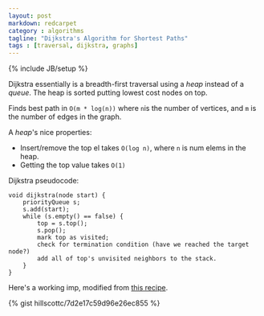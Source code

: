 ```yaml
---
layout: post
markdown: redcarpet
category : algorithms
tagline: "Dijkstra's Algorithm for Shortest Paths"
tags : [traversal, dijkstra, graphs]
---
```

{% include JB/setup %}

Dijkstra essentially is a breadth-first traversal using a *heap* instead of a *queue*. The heap is sorted putting lowest cost nodes on top. 

Finds best path in `O(m * log(n))` where `n`is the number of vertices, and `m` is the number of edges in the graph.

A *heap*'s nice properties:
  - Insert/remove the top el takes `O(log n)`, where `n` is num elems in the heap. 
  - Getting the top value takes `O(1)`


Dijkstra pseudocode:

    void dijkstra(node start) {
        priorityQueue s;
        s.add(start);
        while (s.empty() == false) {
            top = s.top();
            s.pop();
            mark top as visited;
            check for termination condition (have we reached the target node?)
            add all of top's unvisited neighbors to the stack.
        }
    }


Here's a working imp, modified from [this recipe](http://code.activestate.com/recipes/577343-dijkstras-algorithm-for-shortest-paths/).


{% gist hillscottc/7d2e17c59d96e26ec855 %}

